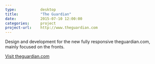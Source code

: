 ```yaml
---
type:           desktop
title:          "The Guardian"
date:           2015-07-10 12:00:00
categories:     project
project-url:    http://www.theguardian.com
---
```


Design and development for the new fully responsive theguardian.com, mainly focused on the fronts.

[Visit theguardian.com](http://www.theguardian.com/)
